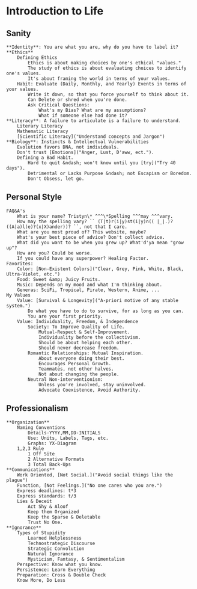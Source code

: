 # Introduction to Life



## Sanity

	**Identity**: You are what you are, why do you have to label it?
	**Ethics**
		Defining Ethics
			Ethics is about making choices by one's ethical "values."
			The study of ethics is about evaluating choices to identify one's values. 
			It's about framing the world in terms of your values. 
		Habit: Evaluate (Daily, Monthly, and Yearly) Events in terms of your values. 
			Write it down, so that you force yourself to think about it.
			Can Delete or shred when you're done. 
			Ask Critical Questions:
				What's my Bias? What are my assumptions?
				What if someone else had done it?
	**Literacy**: A failure to articulate is a failure to understand.
		Literary Literacy
		Mathematic Literacy
		[Scientific Literacy]("Understand concepts and Jargon")
	**Biology**: Instincts & Intellectual Vulnerabilities
		Evolution favors DNA, not individuals. 
		Don't trust [Emotions]("Anger, Lust, D'aww, ect.").
		Defining a Bad Habit.
			Hard to quit &ndash; won't know until you [try]("Try 40 days").
			Detrimental or Lacks Purpose &ndash; not Escapism or Boredom.
			Don't Obsess, let go. 

## Personal Style
	FAQ&A's
		What is your name? Tristyn\* ^^^\*Spelling ^^^may ^^^vary. 
		How may the spelling vary? `` (T|t)r(i|y)st(i|y)n(( |_|.)?((A|a)l(e)?(x|X)ander))? ``, not that I care. 
		What are you most proud of? This website, maybe?
		What's your best piece of advice? Don't collect advice.
		What did you want to be when you grew up? What'd'ya mean "grow up"?
		How are you? Could be worse. 
		If you could have any superpower? Healing Factor.
	Favorites:
		Color: [Non-Existent Colors]("Clear, Grey, Pink, White, Black, Ultra-Violet, etc.")
		Food: Sweet &amp; Juicy Fruits.
		Music: Depends on my mood and what I'm thinking about.
		Generas: SciFi, Tropical, Pirate, Western, Anime, ...
	My Values
		Value: [Survival & Longevity]("A-priori motive of any stable system.")
			Do what you have to do to survive, for as long as you can. 
			You are your first priority.
		Value: Individuality, Freedom, & Independence
			Society: To Improve Quality of Life.
				Mutual-Respect & Self-Improvement.
				Individuality before the collectivism.
				Should be about helping each other.
				Should never decrease freedom. 
			Romantic Relationships: Mutual Inspiration. 
				About everyone doing their best.
				Encourages Personal Growth.
				Teammates, not other halves.
				Not about changing the people.
			Neutral Non-interventionism: 
				Unless you're involved, stay uninvolved.
				Advocate Coexistence, Avoid Authority.
	
## Professionalism

	**Organization**
		Naming Conventions
			Details-YYYY,MM,DD-INITIALS
			Use: Units, Labels, Tags, etc.
			Graphs: YX-Diagram
		1,2,3 Rule
			1 Off Site
			2 Alternative Formats
			3 Total Back-Ups
	**Communications**
		Work Oriented, [Not Social.]("Avoid social things like the plague")
		Function, [Not Feelings.]("No one cares who you are.")
		Express deadlines: t*3
		Express standards: t/3
		Lies & Deceit 
			Act Shy & Aloof
			Keep them Organized
			Keep the Sparse & Deletable
			Trust No One.
	**Ignorance**
		Types of Stupidity
			Learned Helplessness
			Technostrategic Discourse
			Strategic Convolution
			Natural Ignorance
			Mysticism, Fantasy, & Sentimentalism
		Perspective: Know what you know.
		Persistence: Learn Everything
		Preparation: Cross & Double Check
		Know More, Do Less



